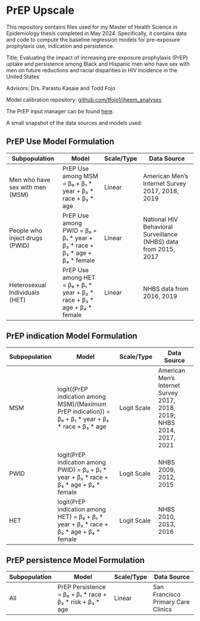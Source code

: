# PrEP Upscale
This repository contains files used for my Master of Health Science in Epidemiology thesis completed in May 2024. Specifically, it contains data and code to compute the baseline regression models for pre-exposure prophylaxis use, indication and persistence.

Title: Evaluating the impact of increasing pre-exposure prophylaxis (PrEP) uptake and persistence among Black and Hispanic men who have sex with men on future reductions and racial disparities in HIV incidence in the United States

Advisors: Drs. Parastu Kasaie and Todd Fojo 

Model calibration repository: [github.com/tfojo1/jheem_analyses](https://github.com/tfojo1/jheem_analyses)

The PrEP input manager can be found [here](https://github.com/tfojo1/jheem_analyses/blob/master/input_managers/prep_input_manager.R).

A small snapshot of the data sources and models used:

## PrEP Use Model Formulation

| Subpopulation        | Model                                              | Scale/Type | Data Source                                         |
|----------------------|----------------------------------------------------|------------|-----------------------------------------------------|
| Men who have sex with men (MSM)                  | PrEP Use among MSM = β₀ + β₁ * year + β₂ * race + β₃ * age | Linear     | American Men’s Internet Survey 2017, 2018, 2019  |
| People who inject drugs (PWID)                 | PrEP Use among PWID = β₀ + β₁ * year + β₂ * race + β₃ * age + β₄ * female |  Linear | National HIV Behavioral Surveillance (NHBS) data from 2015, 2017 |
| Heterosexual Individuals (HET) | PrEP Use among HET = β₀ + β₁ * year + β₂ * race + β₃ * age + β₄ * female |  Linear | NHBS data from 2016, 2019 |

## PrEP indication Model Formulation 

| Subpopulation               | Model                                                                             | Scale/Type | Data Source                                                      |
|-----------------------------|-----------------------------------------------------------------------------------|------------|------------------------------------------------------------------|
| MSM                         | logit((PrEP indication among MSM)/(Maximum PrEP indication)) = β₀ + β₁ * year + β₂ * race + β₃ * age | Logit Scale | American Men’s Internet Survey 2017, 2018, 2019; NHBS 2014, 2017, 2021 |
| PWID                        | logit(PrEP indication among PWID) = β₀ + β₁ * year + β₂ * race + β₃ * age + β₄ * female  | Logit Scale  | NHBS 2009, 2012, 2015                                                    |
| HET | logit(PrEP indication among HET) = β₀ + β₁ * year + β₂ * race + β₃ * age + β₄ * female  | Logit Scale | NHBS 2010, 2013, 2016                                                   |

## PrEP persistence Model Formulation

| Subpopulation | Model                                         | Scale/Type | Data Source                            |
|---------------|-----------------------------------------------|------------|----------------------------------------|
| All           | PrEP Persistence = β₀ + β₁ * race + β₂ * risk + β₃ * age | Linear     | San Francisco Primary Care Clinics |

